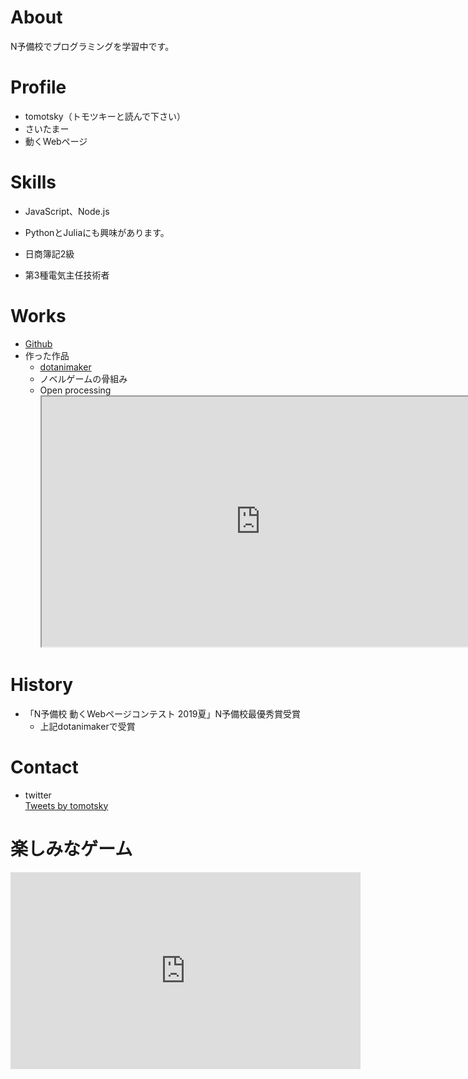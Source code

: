 # About
N予備校でプログラミングを学習中です。

# Profile
- tomotsky（トモツキーと読んで下さい）
- さいたまー
- 動くWebページ

# Skills
- JavaScript、Node.js
- PythonとJuliaにも興味があります。

- 日商簿記2級
- 第3種電気主任技術者

# Works
- [Github](https://github.com/tomotsky)
- 作った作品
  - [dotanimaker](https://github.com/tomotsky/dotanimaker)
  - ノベルゲームの骨組み
  - Open processing<br>
    <iframe src="https://www.openprocessing.org/sketch/825173/embed/" width="700" height="400"></iframe>

# History
- 「N予備校 動くWebページコンテスト 2019夏」N予備校最優秀賞受賞
  - 上記dotanimakerで受賞

# Contact
- twitter<br>
<a class="twitter-timeline" data-width="300" data-height="400" data-theme="dark" href="https://twitter.com/tomotsky?ref_src=twsrc%5Etfw">Tweets by tomotsky</a> <script async src="https://platform.twitter.com/widgets.js" charset="utf-8"></script>

# 楽しみなゲーム
<iframe width="560" height="315" src="https://www.youtube.com/embed/fmzt-e9SjBw" frameborder="0" allow="accelerometer; autoplay; encrypted-media; gyroscope; picture-in-picture" allowfullscreen></iframe>
